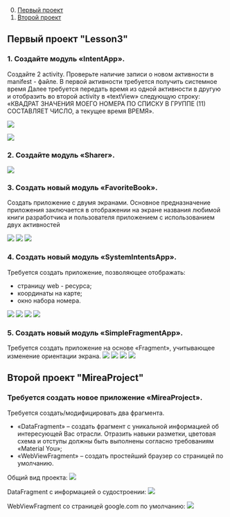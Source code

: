 

0. [Первый проект](https://github.com/soplyashka/MobDev/blob/main/Lesson3/README.md#%D0%BF%D0%B5%D1%80%D0%B2%D1%8B%D0%B9-%D0%BF%D1%80%D0%BE%D0%B5%D0%BA%D1%82-lesson3)
1. [Второй проект](https://github.com/soplyashka/MobDev/blob/main/Lesson3/README.md#%D0%B2%D1%82%D0%BE%D1%80%D0%BE%D0%B9-%D0%BF%D1%80%D0%BE%D0%B5%D0%BA%D1%82-mireaproject)
## Первый проект "Lesson3"
### 1. Создайте модуль «IntentApp». 
Создайте 2 activity. Проверьте наличие записи о новом активности в manifest - файле. В первой активности требуется получить системное время Далее требуется передать время из одной активности в другую и отобразить во второй activity в «textView» следующую строку: «КВАДРАТ ЗНАЧЕНИЯ МОЕГО НОМЕРА ПО СПИСКУ В ГРУППЕ (11) СОСТАВЛЯЕТ ЧИСЛО, а текущее время ВРЕМЯ».


![](scr/1.jpg)

![](scr/2.jpg)


### 2. Создайте модуль «Sharer». 

![](scr/3.jpg)

### 3. Создать новый модуль «FavoriteBook».
Создать приложение с двумя экранами. Основное предназначение приложения заключается в отображении на экране названия любимой книги разработчика и пользователя приложением с использованием двух активностей


![](scr/4.jpg)
![](scr/5.jpg)
![](scr/6.jpg)

### 4. Создать новый модуль «SystemIntentsApp».
Требуется создать приложение, позволяющее отображать:
- страницу web - ресурса;
- координаты на карте;
- окно набора номера.


![](scr/7.jpg)
![](scr/8.jpg)
![](scr/9.jpg)
![](scr/10.jpg)

### 5. Создать новый модуль «SimpleFragmentApp».
Требуется создать приложение на основе «Fragment», учитывающее изменение ориентации экрана.
![](scr/11.jpg)
![](scr/12.jpg)
![](scr/13.jpg)
![](scr/14.jpg)

## Второй проект "MireaProject"
### Требуется создать новое приложение «MireaProject».
Требуется создать/модифицировать два фрагмента.
- «DataFragment» – создать фрагмент с уникальной информацией об интересующей Вас отрасли. Отразить навыки разметки, цветовая схема и отступы должны быть выполнены согласно требованиям «Material You»;
- «WebViewFragment» – создать простейший браузер со страницей по умолчанию.

Общий вид проекта:
![](scr/15.jpg)

DataFragment с информацией о судостроении:
![](scr/16.jpg)

WebViewFragment со страницей google.com по умолчанию:
![](scr/17.jpg)
